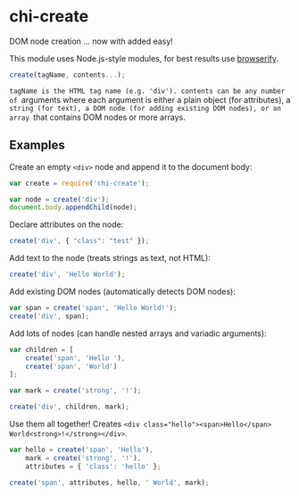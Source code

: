# chi-create

DOM node creation ... now with added easy!

This module uses Node.js-style modules, for best results use
[browserify](https://github.com/substack/node-browserify).

```js
create(tagName, contents...);
```

`tagName is the HTML tag name (e.g. 'div'). contents can be any number of
`arguments where each argument is either a plain object (for attributes), a
`string (for text), a DOM node (for adding existing DOM nodes), or an array
`that contains DOM nodes or more arrays.

## Examples

Create an empty `<div>` node and append it to the document body:

```js
var create = require('chi-create');

var node = create('div');
document.body.appendChild(node);
```

Declare attributes on the node:

```js
create('div', { "class": "test" });
```

Add text to the node (treats strings as text, not HTML):

```js
create('div', 'Hello World');
```

Add existing DOM nodes (automatically detects DOM nodes):

```js
var span = create('span', 'Hello World!');
create('div', span);
```

Add lots of nodes (can handle nested arrays and variadic arguments):

```js
var children = [
    create('span', 'Hello '),
    create('span', 'World')
];

var mark = create('strong', '!');

create('div', children, mark);
```

Use them all together! Creates
`<div class="hello"><span>Hello</span> World<strong>!</strong></div>`.

```js
var hello = create('span', 'Hello'),
    mark = create('strong', '!'),
    attributes = { 'class': 'hello' };

create('span', attributes, hello, ' World', mark);
```